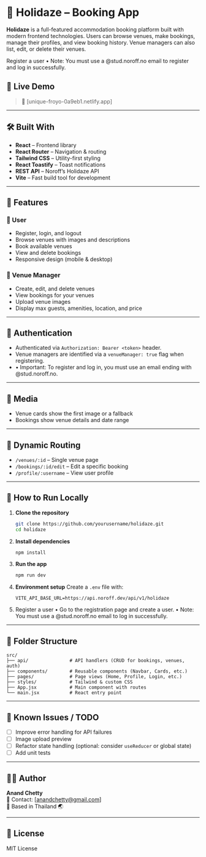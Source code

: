 # 🌴 Holidaze – Booking App

**Holidaze** is a full-featured accommodation booking platform built with modern frontend technologies. Users can browse venues, make bookings, manage their profiles, and view booking history. Venue managers can also list, edit, or delete their venues.

Register a user
	•	Note: You must use a @stud.noroff.no email to register and log in successfully.

## 📸 Live Demo

> 🔗 [unique-froyo-0a9eb1.netlify.app]

---

## 🛠️ Built With

- **React** – Frontend library
- **React Router** – Navigation & routing
- **Tailwind CSS** – Utility-first styling
- **React Toastify** – Toast notifications
- **REST API** – Noroff’s Holidaze API
- **Vite** – Fast build tool for development

---

## 📂 Features

### 🧑 User

- Register, login, and logout
- Browse venues with images and descriptions
- Book available venues
- View and delete bookings
- Responsive design (mobile & desktop)

### 🏨 Venue Manager

- Create, edit, and delete venues
- View bookings for your venues
- Upload venue images
- Display max guests, amenities, location, and price

---

## 🔐 Authentication

- Authenticated via `Authorization: Bearer <token>` header.
- Venue managers are identified via a `venueManager: true` flag when registering.
- 	•	Important: To register and log in, you must use an email ending with @stud.noroff.no.

---

## 📸 Media

- Venue cards show the first image or a fallback
- Bookings show venue details and date range

---

## 🔁 Dynamic Routing

- `/venues/:id` – Single venue page
- `/bookings/:id/edit` – Edit a specific booking
- `/profile/:username` – View user profile

---

## 🧪 How to Run Locally

1. **Clone the repository**

   ```bash
   git clone https://github.com/yourusername/holidaze.git
   cd holidaze
   ```

2. **Install dependencies**

   ```bash
   npm install
   ```

3. **Run the app**

   ```bash
   npm run dev
   ```

4. **Environment setup**
   Create a `.env` file with:
   ```env
   VITE_API_BASE_URL=https://api.noroff.dev/api/v1/holidaze
   ```
5.	Register a user
	•	Go to the registration page and create a user.
	•	Note: You must use a @stud.noroff.no email to log in successfully.
---

## 🔧 Folder Structure

```
src/
├── api/               # API handlers (CRUD for bookings, venues, auth)
├── components/        # Reusable components (Navbar, Cards, etc.)
├── pages/             # Page views (Home, Profile, Login, etc.)
├── styles/            # Tailwind & custom CSS
├── App.jsx            # Main component with routes
└── main.jsx           # React entry point
```

---

## 🧹 Known Issues / TODO

- [ ] Improve error handling for API failures
- [ ] Image upload preview
- [ ] Refactor state handling (optional: consider `useReducer` or global state)
- [ ] Add unit tests

---

## 🙋‍♂️ Author

**Anand Chetty**  
📧 Contact: [anandchetty@gmail.com]  
📍 Based in Thailand 🌏

---

## 📄 License

MIT License

